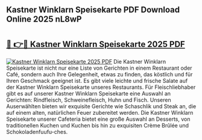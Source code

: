 ## Kastner Winklarn Speisekarte PDF Download Online 2025 nL8wP

# <h2><a href="http://gcd83m.nevu.top/?p=Kastner+Winklarn+Speisekarte">🔗 👉🔴 Kastner Winklarn Speisekarte 2025 PDF</a></h2>

[![Kastner Winklarn Speisekarte 2025 PDF](https://i.imgur.com/dBaPXMq.png)](http://gcd83m.nevu.top/?p=Kastner+Winklarn+Speisekarte)
Die Kastner Winklarn Speisekarte ist nicht nur eine Liste von Gerichten in einem Restaurant oder Café, sondern auch Ihre Gelegenheit, etwas zu finden, das köstlich und für Ihren Geschmack geeignet ist. Es gibt viele leichte und frische Salate auf der Kastner Winklarn Speisekarte unseres Restaurants. Für Fleischliebhaber gibt es auf unserer Kastner Winklarn Speisekarte eine Auswahl an Gerichten: Rindfleisch, Schweinefleisch, Huhn und Fisch. Unseren Auserwählten bieten wir exquisite Gerichte wie Schaschlik und Steak an, die auf einem alten, natürlichen Feuer zubereitet werden. Die Kastner Winklarn Speisekarte unserer Cafeteria bietet eine große Auswahl an Desserts, von traditionellen Kuchen und Kuchen bis hin zu exquisiten Crème Brûlée und Schokoladenfuufu-ches.
